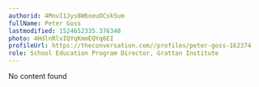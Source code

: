 ```yaml
---
authorid: 4MnvI1Jys8W6oeuOCskSum
fullName: Peter Goss
lastmodified: 1524652335.376348
photo: 4HdlnRlvIQYqKmmEQYq6EI
profileUrl: https://theconversation.com//profiles/peter-goss-162374
role: School Education Program Director, Grattan Institute
---
```

No content found